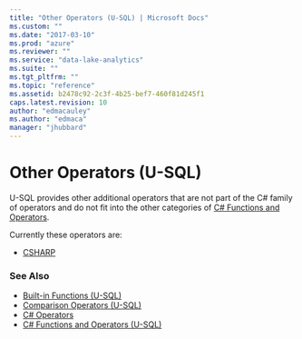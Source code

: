 ```yaml
---
title: "Other Operators (U-SQL) | Microsoft Docs"
ms.custom: ""
ms.date: "2017-03-10"
ms.prod: "azure"
ms.reviewer: ""
ms.service: "data-lake-analytics"
ms.suite: ""
ms.tgt_pltfrm: ""
ms.topic: "reference"
ms.assetid: b2478c92-2c3f-4b25-bef7-460f81d245f1
caps.latest.revision: 10
author: "edmacauley"
ms.author: "edmaca"
manager: "jhubbard"
---
```

# Other Operators (U-SQL)
U-SQL provides other additional operators that are not part of the C# family of operators and do not fit into the other categories of [C# Functions and Operators](csharp-functions-and-operators-u-sql.md). 

Currently these operators are: 
* [CSHARP](csharp-u-sql.md)


### See Also 
* [Built-in Functions (U-SQL)](built-in-functions-u-sql.md) 
* [Comparison Operators (U-SQL)](comparison-operators-u-sql.md) 
* [C# Operators](https://msdn.microsoft.com/library/6a71f45d.aspx)  
* [C# Functions and Operators (U-SQL)](csharp-functions-and-operators-u-sql.md)




